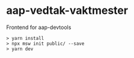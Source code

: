 # aap-vedtak-vaktmester
Frontend for aap-devtools

```
> yarn install
> npx msw init public/ --save
> yarn dev
```
